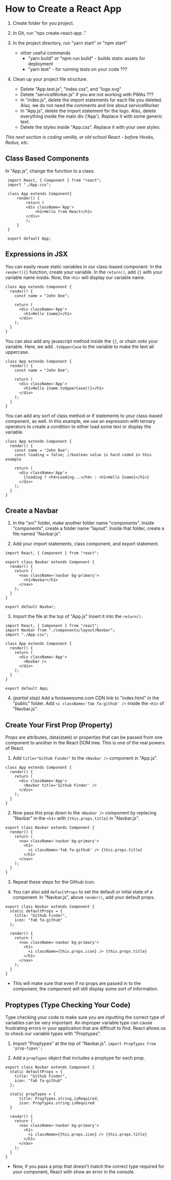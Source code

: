 # How to Create a React App

1. Create folder for you project.

2. In Git, run "npx create-react-app ."

3. In the project directory, run "yarn start" or "npm start"

   - other useful commands
     - "yarn build" or "npm run build" - builds static assets for deployment
     - "yarn test" - for running tests on your code ???

4. Clean up your project file structure.
   - Delete "App.test.js", "index.css", and "logo.svg"
   - Delete "serviceWorker.js" if you are not working with PWAs ???
   - In "index.js", delete the import statements for each file you deleted. Also, we do not need the comments and line about serviceWorker
   - In "App.js", delete the import statement for the logo. Also, delete everything inside the main div ('App'). Replace it with some generic text.
   - Delete the styles inside "App.css". Replace it with your own styles.

_This next section is coding vanilla, or old school React - before Hooks, Redux, etc._

## Class Based Components

In "App.js", change the function to a class:

```
 import React, { Component } from "react";
 import "./App.css";

 class App extends Component{
     render() {
         return (
         <div className='App'>
             <h1>Hello from React</h1>
         </div>
         );
     }
 }

 export default App;
```

## Expressions in JSX

You can easily reuse static variables in our class-based component. In the `render(){}` function, create your variable. In the `return()`, add `{}` with your variable name inside. Now, the `<h1>` will display our variable name.

```
class App extends Component {
  render() {
    const name = "John Doe";

    return (
      <div className='App'>
        <h1>Hello {name}</h1>
      </div>
    );
  }
}
```

You can also add any javascript method inside the `{}`, or chain onto your variable. Here, we add `.toUpperCase` to the variable to make the text all uppercase.

```
class App extends Component {
  render() {
    const name = "John Doe";

    return (
      <div className='App'>
        <h1>Hello {name.toUpperCase()}</h1>
      </div>
    );
  }
}
```

You can add any sort of class method or if statements to your class-based component, as well. In this example, we use an expression with ternary operators to create a condition to either load some text or display the variable.

```
class App extends Component {
  render() {
    const name = "John Doe";
    const loading = false; //boolean value is hard coded in this example

    return (
      <div className='App'>
        {loading ? <h4>Loading...</h4> : <h1>Hello {name}</h1>}
      </div>
    );
  }
}
```

## Create a Navbar

1. In the "src" folder, make another folder name "components". Inside "components", create a folder name "layout". Inside that folder, create a file named "Navbar.js".

2. Add your import statements, class component, and export statement.

```
import React, { Component } from "react";

export class Navbar extends Component {
  render() {
    return (
      <nav className='navbar bg-primary'>
        <h1>Navbar</h1>
      </nav>
    );
  }
}

export default Navbar;
```

3. Import the file at the top of "App.js" Insert it into the `return()`.

```
import React, { Component } from "react";
import Navbar from "./components/layout/Navbar";
import "./App.css";

class App extends Component {
  render() {
    return (
      <div className='App'>
        <Navbar />
      </div>
    );
  }
}

export default App;
```

4. _(partial step)_ Add a fontawesome.com CDN link to "index.html" in the "public" folder. Add `<i className='fab fa-github' />` inside the `<h1>` of "Navbar.js".

## Create Your First Prop (Property)

Props are attributes, data(state) or properties that can be passed from one component to another in the React DOM tree. This is one of the real powers of React.

1. Add `title="Github Finder"` to the `<Navbar />` component in "App.js".

```
class App extends Component {
  render() {
    return (
      <div className='App'>
        <Navbar title='Github Finder' />
      </div>
    );
  }
}
```

2. Now pass this prop down to the `<Navbar />` component by replacing "Navbar" in the `<h1>` with `{this.props.title}` in "Navbar.js".

```
export class Navbar extends Component {
  render() {
    return (
      <nav className='navbar bg-primary'>
        <h1>
          <i className='fab fa-github' /> {this.props.title}
        </h1>
      </nav>
    );
  }
}
```

3. Repeat these steps for the Github icon.

4. You can also add `defaultProps` to set the default or inital state of a component. In "Navbar.js", above `render()`, add your default props.

```
export class Navbar extends Component {
  static defaultProps = {
    title: "Github Finder",
    icon: "fab fa-github"
  };

  render() {
    return (
      <nav className='navbar bg-primary'>
        <h1>
          <i className={this.props.icon} /> {this.props.title}
        </h1>
      </nav>
    );
  }
}
```

- This will make sure that even if no props are passed in to the component, the component will still display some sort of information.

## Proptypes (Type Checking Your Code)

Type checking your code to make sure you are inputting the correct type of variables can be very important. An improper variable type can cause frustrating errors in your application that are difficult to find. React allows us to check our variable types with "Proptypes".

1. Import "Proptypes" at the top of "Navbar.js". `import PropTypes from 'prop-types';`

2. Add a `propTypes` object that includes a proptype for each prop.

```
export class Navbar extends Component {
  static defaultProps = {
    title: "Github Finder",
    icon: "fab fa-github"
  };

  static propTypes = {
      title: PropTypes.string.isRequired,
      icon: PropTypes.string.isRequired
  }

  render() {
    return (
      <nav className='navbar bg-primary'>
        <h1>
          <i className={this.props.icon} /> {this.props.title}
        </h1>
      </nav>
    );
  }
}
```

- Now, if you pass a prop that doesn't match the correct type required for your component, React with show an error in the console.
